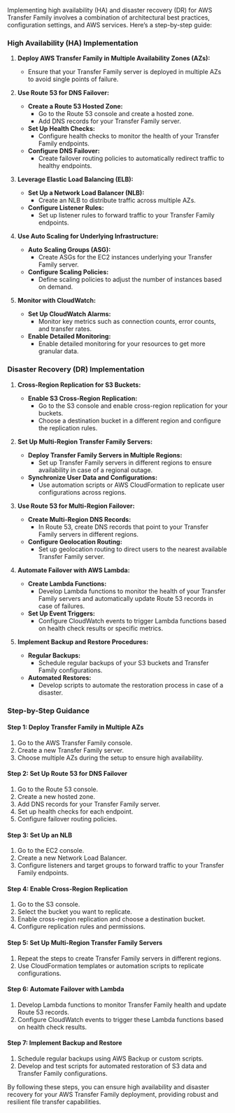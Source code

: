Implementing high availability (HA) and disaster recovery (DR) for AWS Transfer Family involves a combination of architectural best practices, configuration settings, and AWS services. Here’s a step-by-step guide:

### High Availability (HA) Implementation

1. **Deploy AWS Transfer Family in Multiple Availability Zones (AZs):**
   - Ensure that your Transfer Family server is deployed in multiple AZs to avoid single points of failure.

2. **Use Route 53 for DNS Failover:**
   - **Create a Route 53 Hosted Zone:**
     - Go to the Route 53 console and create a hosted zone.
     - Add DNS records for your Transfer Family server.
   - **Set Up Health Checks:**
     - Configure health checks to monitor the health of your Transfer Family endpoints.
   - **Configure DNS Failover:**
     - Create failover routing policies to automatically redirect traffic to healthy endpoints.

3. **Leverage Elastic Load Balancing (ELB):**
   - **Set Up a Network Load Balancer (NLB):**
     - Create an NLB to distribute traffic across multiple AZs.
   - **Configure Listener Rules:**
     - Set up listener rules to forward traffic to your Transfer Family endpoints.

4. **Use Auto Scaling for Underlying Infrastructure:**
   - **Auto Scaling Groups (ASG):**
     - Create ASGs for the EC2 instances underlying your Transfer Family server.
   - **Configure Scaling Policies:**
     - Define scaling policies to adjust the number of instances based on demand.

5. **Monitor with CloudWatch:**
   - **Set Up CloudWatch Alarms:**
     - Monitor key metrics such as connection counts, error counts, and transfer rates.
   - **Enable Detailed Monitoring:**
     - Enable detailed monitoring for your resources to get more granular data.

### Disaster Recovery (DR) Implementation

1. **Cross-Region Replication for S3 Buckets:**
   - **Enable S3 Cross-Region Replication:**
     - Go to the S3 console and enable cross-region replication for your buckets.
     - Choose a destination bucket in a different region and configure the replication rules.

2. **Set Up Multi-Region Transfer Family Servers:**
   - **Deploy Transfer Family Servers in Multiple Regions:**
     - Set up Transfer Family servers in different regions to ensure availability in case of a regional outage.
   - **Synchronize User Data and Configurations:**
     - Use automation scripts or AWS CloudFormation to replicate user configurations across regions.

3. **Use Route 53 for Multi-Region Failover:**
   - **Create Multi-Region DNS Records:**
     - In Route 53, create DNS records that point to your Transfer Family servers in different regions.
   - **Configure Geolocation Routing:**
     - Set up geolocation routing to direct users to the nearest available Transfer Family server.

4. **Automate Failover with AWS Lambda:**
   - **Create Lambda Functions:**
     - Develop Lambda functions to monitor the health of your Transfer Family servers and automatically update Route 53 records in case of failures.
   - **Set Up Event Triggers:**
     - Configure CloudWatch events to trigger Lambda functions based on health check results or specific metrics.

5. **Implement Backup and Restore Procedures:**
   - **Regular Backups:**
     - Schedule regular backups of your S3 buckets and Transfer Family configurations.
   - **Automated Restores:**
     - Develop scripts to automate the restoration process in case of a disaster.

### Step-by-Step Guidance

#### Step 1: Deploy Transfer Family in Multiple AZs

1. Go to the AWS Transfer Family console.
2. Create a new Transfer Family server.
3. Choose multiple AZs during the setup to ensure high availability.

#### Step 2: Set Up Route 53 for DNS Failover

1. Go to the Route 53 console.
2. Create a new hosted zone.
3. Add DNS records for your Transfer Family server.
4. Set up health checks for each endpoint.
5. Configure failover routing policies.

#### Step 3: Set Up an NLB

1. Go to the EC2 console.
2. Create a new Network Load Balancer.
3. Configure listeners and target groups to forward traffic to your Transfer Family endpoints.

#### Step 4: Enable Cross-Region Replication

1. Go to the S3 console.
2. Select the bucket you want to replicate.
3. Enable cross-region replication and choose a destination bucket.
4. Configure replication rules and permissions.

#### Step 5: Set Up Multi-Region Transfer Family Servers

1. Repeat the steps to create Transfer Family servers in different regions.
2. Use CloudFormation templates or automation scripts to replicate configurations.

#### Step 6: Automate Failover with Lambda

1. Develop Lambda functions to monitor Transfer Family health and update Route 53 records.
2. Configure CloudWatch events to trigger these Lambda functions based on health check results.

#### Step 7: Implement Backup and Restore

1. Schedule regular backups using AWS Backup or custom scripts.
2. Develop and test scripts for automated restoration of S3 data and Transfer Family configurations.

By following these steps, you can ensure high availability and disaster recovery for your AWS Transfer Family deployment, providing robust and resilient file transfer capabilities.
